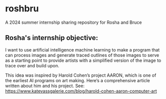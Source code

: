 # roshbru
A 2024 summer internship sharing repository for Rosha and Bruce

Rosha's internship objective:
-----------------------------

I want to use artificial intelligence machine learning to make a program that can process images and generate traced outlines of those images to serve as a starting point to provide artists with a simplified version of the image to trace over and build upon.

This idea was inspired by Harold Cohen’s project AARON, which is one of the earliest AI programs on art making. Here’s a comprehensive article written about him and his project.
See: https://www.katevassgalerie.com/blog/harold-cohen-aaron-computer-art


